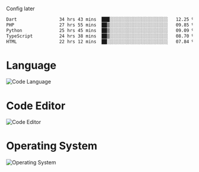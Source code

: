 <!-- ## Hi there 👋 -->
Config later

<!--
**rickrck/rickrck** is a ✨ _special_ ✨ repository because its `README.md` (this file) appears on your GitHub profile.

Here are some ideas to get you started:

- 🔭 I’m currently working on ...
- 🌱 I’m currently learning ...
- 👯 I’m looking to collaborate on ...
- 🤔 I’m looking for help with ...
- 💬 Ask me about ...
- 📫 How to reach me: ...
- 😄 Pronouns: ...
- ⚡ Fun fact: ...
-->

<!--START_SECTION:waka-->

```txt
Dart                34 hrs 43 mins  ███░░░░░░░░░░░░░░░░░░░░░░   12.25 %
PHP                 27 hrs 55 mins  ██▒░░░░░░░░░░░░░░░░░░░░░░   09.85 %
Python              25 hrs 45 mins  ██▒░░░░░░░░░░░░░░░░░░░░░░   09.09 %
TypeScript          24 hrs 38 mins  ██▒░░░░░░░░░░░░░░░░░░░░░░   08.70 %
HTML                22 hrs 12 mins  ██░░░░░░░░░░░░░░░░░░░░░░░   07.84 %
```

<!--END_SECTION:waka-->

# Language
![Code Language](https://wakatime.com/share/@Rie/857855bd-8826-4360-bd0b-30668e651616.svg)

# Code Editor
![Code Editor](https://wakatime.com/share/@Rie/630d1d98-3d54-4afd-a23d-fa79134fc528.svg)

# Operating System
![Operating System](https://wakatime.com/share/@Rie/a7b1eb7d-159b-4b03-8226-3a05ad998782.svg)
